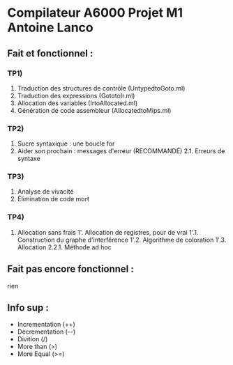 # Compilateur A6000 Projet M1 Antoine Lanco

 ## Fait et fonctionnel :
  ### TP1)
  1. Traduction des structures de contrôle (UntypedtoGoto.ml)
  2. Traduction des expressions (GototoIr.ml)
  3. Allocation des variables (IrtoAllocated.ml)
  4. Génération de code assembleur (AllocatedtoMips.ml)

  ### TP2)
  1. Sucre syntaxique : une boucle for
  2. Aider son prochain : messages d'erreur (RECOMMANDÉ)
  2.1. Erreurs de syntaxe

  ### TP3)
  1. Analyse de vivacité
  2. Élimination de code mort

  ### TP4)
  1. Allocation sans frais
  1'. Allocation de registres, pour de vrai
     1'.1. Construction du graphe d'interférence
     1'.2. Algorithme de coloration
     1'.3. Allocation
     2.2.1. Méthode ad hoc


 ## Fait pas encore fonctionnel :

rien

 ## Info sup :

  - Incrementation (++)
  - Decrementation (--)
  - Divition (/)
  - More than (>)
  - More Equal (>=)
